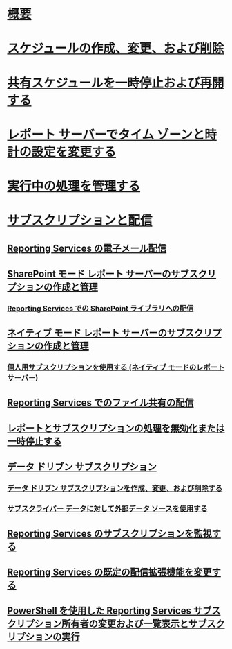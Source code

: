 # [概要](schedules.md)  
# [スケジュールの作成、変更、および削除](create-modify-and-delete-schedules.md)  
# [共有スケジュールを一時停止および再開する](pause-and-resume-shared-schedules.md)  
# [レポート サーバーでタイム ゾーンと時計の設定を変更する](change-time-zones-and-clock-settings-on-a-report-server.md)  
# [実行中の処理を管理する](manage-a-running-process.md)  
# [サブスクリプションと配信](subscriptions-and-delivery-reporting-services.md)  
## [Reporting Services の電子メール配信](e-mail-delivery-in-reporting-services.md)  
## [SharePoint モード レポート サーバーのサブスクリプションの作成と管理](create-and-manage-subscriptions-for-sharepoint-mode-report-servers.md)  
### [Reporting Services での SharePoint ライブラリへの配信](sharepoint-library-delivery-in-reporting-services.md)  
## [ネイティブ モード レポート サーバーのサブスクリプションの作成と管理](create-and-manage-subscriptions-for-native-mode-report-servers.md)  
### [個人用サブスクリプションを使用する (ネイティブ モードのレポート サーバー)](use-my-subscriptions-native-mode-report-server.md)  
## [Reporting Services でのファイル共有の配信](file-share-delivery-in-reporting-services.md)  
## [レポートとサブスクリプションの処理を無効化または一時停止する](disable-or-pause-report-and-subscription-processing.md)  
## [データ ドリブン サブスクリプション](data-driven-subscriptions.md)  
### [データ ドリブン サブスクリプションを作成、変更、および削除する](create-modify-and-delete-data-driven-subscriptions.md)  
### [サブスクライバー データに対して外部データ ソースを使用する](use-an-external-data-source-for-subscriber-data-data-driven-subscription.md)  
## [Reporting Services のサブスクリプションを監視する](monitor-reporting-services-subscriptions.md)  
## [Reporting Services の既定の配信拡張機能を変更する](change-the-default-reporting-services-delivery-extension.md)  
## [PowerShell を使用した Reporting Services サブスクリプション所有者の変更および一覧表示とサブスクリプションの実行](manage-subscription-owners-and-run-subscription-powershell.md)  
